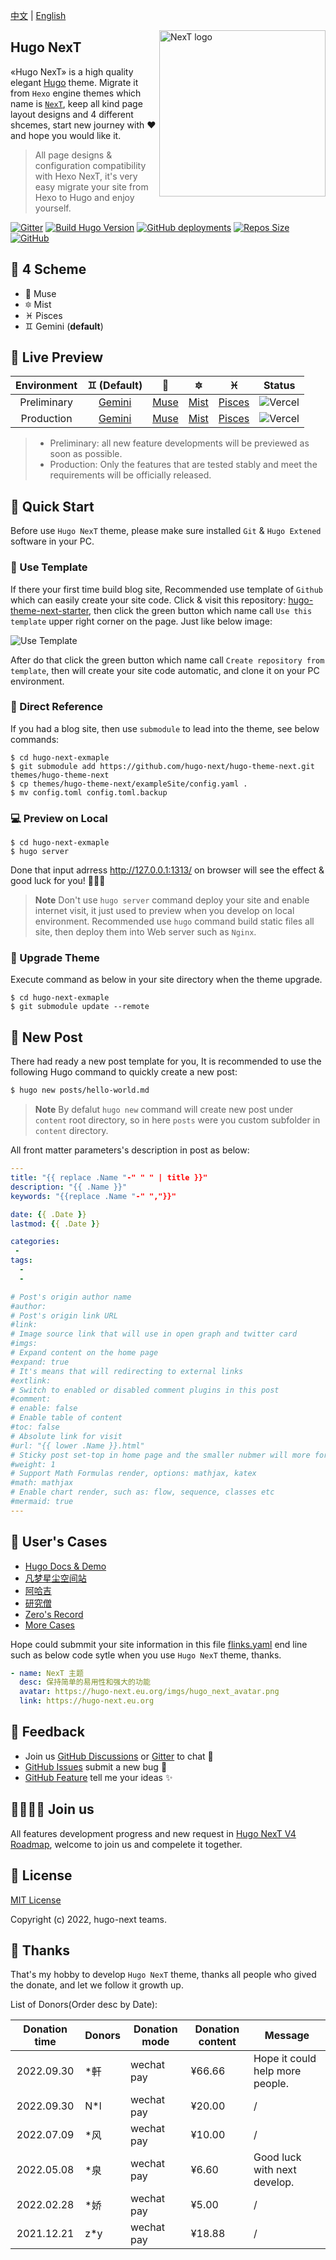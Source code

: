 [中文](https://github.com/hugo-next/hugo-theme-next/blob/main/README.zh.md) | [English](#)

<a title="Hugo NexT Website" href="https://preview.hugo-next.eu.org">
  <img align="right" alt="NexT logo" width="266" src="https://lisenhui.gitee.io/imgs/hugo-next/logo/hugo-next-primary.png">
</a>

## Hugo NexT

«Hugo NexT» is a high quality elegant [Hugo](https://gohugo.io) theme. Migrate it from `Hexo` engine themes which name is [`NexT`](https://github.com/next-theme/hexo-theme-next), keep all kind page layout designs and 4 different shcemes, start new journey with :heart: and hope you would like it.

> All page designs & configuration compatibility with Hexo NexT, it's very easy migrate your site from Hexo to Hugo and enjoy yourself.

[![Gitter](https://img.shields.io/gitter/room/hugo-next/hugo-them-next?logo=gitter&style=flat-square)](https://gitter.im/hugo-next/community) [![Build Hugo Version](https://img.shields.io/badge/Hugo-%3E=0.89.0-red?style=flat-square&logo=hugo&color=%23FF4088&&label=Hugo%20Extended)](https://github.com/gohugoio/hugo/releases/latest) [![GitHub deployments](https://img.shields.io/github/deployments/hugo-next/hugo-next.github.io/github-pages?style=flat-square&label=gh-pg&logo=GitHub)](https://github.com/hugo-next/hugo-theme-next) [![Repos Size](https://img.shields.io/github/repo-size/hugo-next/hugo-theme-next?style=flat-square&color=%23FFBF3B&logo=Files)](https://github.com/hugo-next/hugo-theme-next/find/main) [![GitHub](https://img.shields.io/github/license/hugo-next/hugo-theme-next?logo=webauthn&style=flat-square)](https://github.com/hugo-next/hugo-theme-next/blob/main/LICENSE)

## 🎨 4 Scheme

* :heart_decoration: Muse
* :six_pointed_star: Mist
* :pisces: Pisces
* :gemini: Gemini (**default**)

## 👀 Live Preview

| Environment | :gemini: (**Default**) | :heart_decoration: | :six_pointed_star: | :pisces: | Status |
| :---: | :---: | :---: | :---: | :---: | :---: |
| Preliminary | [Gemini](https://preview.hugo-next.eu.org/) | [Muse](https://preview.hugo-next.eu.org/muse/) | [Mist](https://preview.hugo-next.eu.org/mist/) | [Pisces](https://preview.hugo-next.eu.org/pisces/) | ![Vercel](https://therealsujitk-vercel-badge.vercel.app/?app=preview-hugo-next&style=for-the-badge) |
| Production | [Gemini](https://hugo-next.eu.org/) | [Muse](https://hugo-next.eu.org/muse/) | [Mist](https://hugo-next.eu.org/mist/) | [Pisces](https://hugo-next.eu.org/pisces/) | ![Vercel](https://therealsujitk-vercel-badge.vercel.app/?app=hugo-next&style=for-the-badge) |

> - Preliminary: all new feature developments will be previewed as soon as possible.
> - Production: Only the features that are tested stably and meet the requirements will be officially released.

## 👣 Quick Start

Before use `Hugo NexT` theme, please make sure installed `Git` & `Hugo Extened` software in your PC.


###  📰 Use Template

If there your first time build blog site, Recommended use template of `Github` which can easily create your site code. Click & visit this repository: [hugo-theme-next-starter](https://github.com/hugo-next/hugo-theme-next-starter), then click the green button which name call `Use this template` upper right corner on the page. Just like below image:

![Use Template](https://imgs.lisenhui.cn/hugo-next/use-hugo-next-starter.png)

After do that click the green button which name call `Create repository from template`, then will create your site code automatic, and clone it on your PC environment.

### 📐 Direct Reference

If you had a blog site, then use `submodule` to lead into the theme, see below commands:

```shell
$ cd hugo-next-exmaple
$ git submodule add https://github.com/hugo-next/hugo-theme-next.git themes/hugo-theme-next
$ cp themes/hugo-theme-next/exampleSite/config.yaml .
$ mv config.toml config.toml.backup
```

### 💻 Preview on Local

```shell
$ cd hugo-next-exmaple
$ hugo server
```

Done that input adrress http://127.0.0.1:1313/ on browser will see the effect & good luck for you! :tada::tada::tada:

> **Note**
> Don't use `hugo server` command deploy your site and enable internet visit, it just used to preview when you develop on local environment. Recommended use `hugo` command build static files all site, then deploy them into Web server such as `Nginx`.

### 🔄 Upgrade Theme

Execute command as below in your site directory when the theme upgrade.

```shell
$ cd hugo-next-exmaple
$ git submodule update --remote
```

## 📝 New Post

There had ready a new post template for you,  It is recommended to use the following Hugo command to quickly create a new post:

```sh
$ hugo new posts/hello-world.md
```
> **Note**
> By defalut `hugo new` command will create new post under `content` root directory, so in here `posts` were you custom subfolder in `content` directory.

All front matter parameters's description in post as below:


```yml
---
title: "{{ replace .Name "-" " " | title }}"
description: "{{ .Name }}"
keywords: "{{replace .Name "-" ","}}"

date: {{ .Date }}
lastmod: {{ .Date }}

categories:
 -
tags:
  -
  -

# Post's origin author name
#author:
# Post's origin link URL
#link:
# Image source link that will use in open graph and twitter card
#imgs:
# Expand content on the home page
#expand: true
# It's means that will redirecting to external links
#extlink:
# Switch to enabled or disabled comment plugins in this post
#comment:
# enable: false
# Enable table of content
#toc: false
# Absolute link for visit
#url: "{{ lower .Name }}.html"
# Sticky post set-top in home page and the smaller nubmer will more forward.
#weight: 1
# Support Math Formulas render, options: mathjax, katex
#math: mathjax
# Enable chart render, such as: flow, sequence, classes etc
#mermaid: true
---
```

## 🎉 User's Cases

- [Hugo Docs & Demo](https://hugo-next.eu.org/)
- [凡梦星尘空间站](https://lisenhui.cn/)
- [阿哈吉](https://a.happy2008.top/)
- [研究僧](https://yuanlucas.com/)
- [Zero's Record](https://izeroo.cn/)
- [More Cases](https://hugo-next.eu.org/flinks.html)

Hope could submmit your site information in this file [flinks.yaml](https://github.com/hugo-next/hugo-next-docs/blob/develop/data/flinks.yaml) end line such as below code sytle when you use `Hugo NexT` theme, thanks.

```yaml
- name: NexT 主题
  desc: 保持简单的易用性和强大的功能
  avatar: https://hugo-next.eu.org/imgs/hugo_next_avatar.png
  link: https://hugo-next.eu.org
```

## 🙋 Feedback

- Join us [GitHub Discussions](https://github.com/hugo-next/hugo-theme-next/discussions) or [Gitter](https://gitter.im/hugo-next/community) to chat :beers:
- [GitHub Issues](https://github.com/hugo-next/hugo-theme-next/issues/new?labels=Bug&template=bug-report.md) submit a new bug :bug:
- [GitHub Feature](https://github.com/hugo-next/hugo-theme-next/issues/new?labels=Feature+Request&template=feature-request.md) tell me your ideas :sparkles:

## 👨‍👩‍👧‍👦 Join us

All features development progress and new request in [Hugo NexT V4 Roadmap](https://github.com/hugo-next/hugo-theme-next/issues/9), welcome to join us and compelete it together.

## 📜 License

[MIT License](LICENSE)

Copyright (c) 2022, hugo-next teams.

## 💖 Thanks

That's my hobby to develop `Hugo NexT` theme, thanks all people who gived the donate, and let we follow it growth up.

List of Donors(Order desc by Date):

| Donation time | Donors | Donation mode | Donation content | Message |
| :-------: | ------ | ------ | ---- | ---- |
| 2022.09.30 | *軒 | wechat pay | ¥66.66 | Hope it could help more people. |
| 2022.09.30 | N*l | wechat pay | ¥20.00 | / |
| 2022.07.09 | *风 | wechat pay | ¥10.00 | / |
| 2022.05.08 | *泉 | wechat pay | ¥6.60 | Good luck with next develop. |
| 2022.02.28 | *娇 | wechat pay | ¥5.00 | / |
| 2021.12.21 | z*y | wechat pay | ¥18.88 | / |